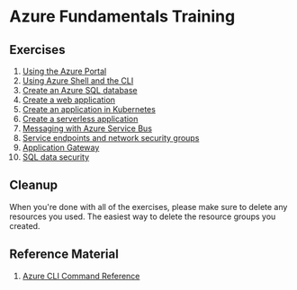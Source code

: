 # Azure Fundamentals Training

## Exercises
1. [Using the Azure Portal](01-azure-portal.md)
2. [Using Azure Shell and the CLI](02-azure-shell.md)
3. [Create an Azure SQL database](03-azure-sql.md)
4. [Create a web application](04-web-apps.md)
5. [Create an application in Kubernetes](05-containers-kubernetes-cli.md)
6. [Create a serverless application](06-serverless.md)
7. [Messaging with Azure Service Bus](07-messaging-service-bus.md)
8. [Service endpoints and network security groups](08-network-security.md)
9. [Application Gateway](09-app-gateway.md)
10. [SQL data security](11-sql-data-security.md)
<!--
9. [Create an Application Gateway](09-app-gateway.md)
10. [Managed Service Identities](10-managed-service-identity.md)
-->

## Cleanup
When you're done with all of the exercises, please make sure to delete any resources you used. The easiest way to delete the resource groups you created.


## Reference Material
1. [Azure CLI Command Reference](https://docs.microsoft.com/en-us/cli/azure/reference-index)
